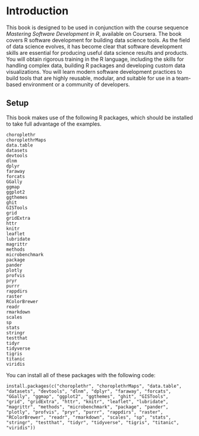 # Introduction


This book is designed to be used in conjunction with the course sequence *Mastering Software Development in R*, available on Coursera. The book covers R software development for building data science tools. As the field of data science evolves, it has become clear that software development skills are essential for producing useful data science results and products. You will obtain rigorous training in the R language, including the skills for handling complex data, building R packages and developing custom data visualizations. You will learn modern software development practices to build tools that are highly reusable, modular, and suitable for use in a team-based environment or a community of developers.





## Setup 


This book makes use of the following R packages, which should be installed to take full advantage of the examples. 


```
choroplethr
choroplethrMaps
data.table
datasets
devtools
dlnm
dplyr
faraway
forcats
GGally
ggmap
ggplot2
ggthemes
ghit
GISTools
grid
gridExtra
httr
knitr
leaflet
lubridate
magrittr
methods
microbenchmark
package
pander
plotly
profvis
pryr
purrr
rappdirs
raster
RColorBrewer
readr
rmarkdown
scales
sp
stats
stringr
testthat
tidyr
tidyverse
tigris
titanic
viridis
```

You can install all of these packages with the following code:


```
install.packages(c("choroplethr", "choroplethrMaps", "data.table",
"datasets", "devtools", "dlnm", "dplyr", "faraway", "forcats",
"GGally", "ggmap", "ggplot2", "ggthemes", "ghit", "GISTools",
"grid", "gridExtra", "httr", "knitr", "leaflet", "lubridate",
"magrittr", "methods", "microbenchmark", "package", "pander",
"plotly", "profvis", "pryr", "purrr", "rappdirs", "raster",
"RColorBrewer", "readr", "rmarkdown", "scales", "sp", "stats",
"stringr", "testthat", "tidyr", "tidyverse", "tigris", "titanic",
"viridis"))
```

